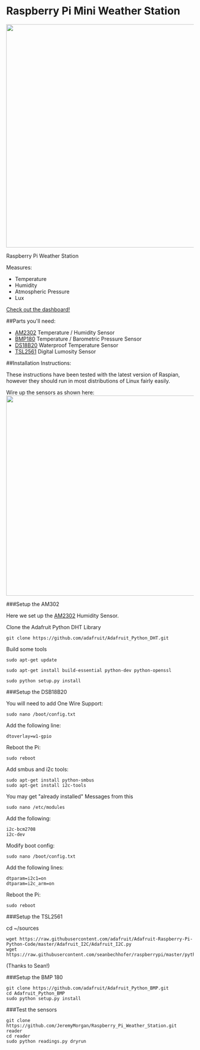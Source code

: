 # Raspberry Pi Mini Weather Station

<img src="http://i.imgur.com/0fuAdsS.jpg" width="600px">

Raspberry Pi Weather Station

Measures:

* Temperature
* Humidity
* Atmospheric Pressure
* Lux

[Check out the dashboard!](http://jeremymorgan.github.io/Raspberry_Pi_Weather_Station/#/)

##Parts you'll need:

* <a href="http://www.adafruit.com/products/393">AM2302</a> Temperature / Humidity Sensor
* <a href="http://www.adafruit.com/products/1603">BMP180</a> Temperature / Barometric Pressure Sensor
* <a href="http://www.adafruit.com/products/374">DS18B20</a> Waterproof Temperature Sensor
* <a href="http://www.adafruit.com/products/439">TSL2561</a> Digital Lumosity Sensor

##Installation Instructions:

These instructions have been tested with the latest version of Raspian, however they should run in most distributions of Linux fairly easily. 

Wire up the sensors as shown here: 
<img src="http://i.imgur.com/5uoNdbp.png" width="650px" height="538">

###Setup the AM302

Here we set up the <a href="http://www.adafruit.com/products/393">AM2302</a> Humidity Sensor. 

Clone the Adafruit Python DHT Library
```
git clone https://github.com/adafruit/Adafruit_Python_DHT.git
```
Build some tools

```
sudo apt-get update

sudo apt-get install build-essential python-dev python-openssl

sudo python setup.py install
```

###Setup the DSB18B20

You will need to add One Wire Support:

```
sudo nano /boot/config.txt
```

Add the following line:
```
dtoverlay=w1-gpio
```

Reboot the Pi:

```
sudo reboot
```

Add smbus and i2c tools:

```
sudo apt-get install python-smbus
sudo apt-get install i2c-tools
```

You may get "already installed" Messages from this

```
sudo nano /etc/modules
```

Add the following:

```
i2c-bcm2708 
i2c-dev
```
Modify boot config:

```
sudo nano /boot/config.txt
```

Add the following lines:

```
dtparam=i2c1=on
dtparam=i2c_arm=on
```
Reboot the Pi:

```
sudo reboot
```

###Setup the TSL2561

cd ~/sources 

```
wget https://raw.githubusercontent.com/adafruit/Adafruit-Raspberry-Pi-Python-Code/master/Adafruit_I2C/Adafruit_I2C.py
wget https://raw.githubusercontent.com/seanbechhofer/raspberrypi/master/python/TSL2561.py
```

(Thanks to Sean!)

###Setup the BMP 180

```
git clone https://github.com/adafruit/Adafruit_Python_BMP.git
cd Adafruit_Python_BMP
sudo python setup.py install
```

###Test the sensors

```
git clone https://github.com/JeremyMorgan/Raspberry_Pi_Weather_Station.git reader
cd reader
sudo python readings.py dryrun
```




